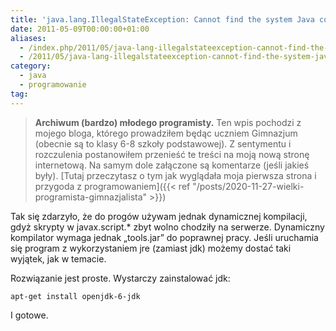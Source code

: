 ```yaml
---
title: 'java.lang.IllegalStateException: Cannot find the system Java compiler. Check that your class path includes tools.jar'
date: 2011-05-09T00:00:00+01:00
aliases:
  - /index.php/2011/05/java-lang-illegalstateexception-cannot-find-the-system-java-compiler-check-that-your-class-path-includes-tools-jar/
  - /2011/05/java-lang-illegalstateexception-cannot-find-the-system-java-compiler-check-that-your-class-path-includes-tools-jar/
category:
  - java
  - programowanie
tag:
---
```


> **Archiwum (bardzo) młodego programisty.** Ten wpis pochodzi z mojego bloga, którego prowadziłem będąc uczniem Gimnazjum (obecnie są to klasy 6-8 szkoły podstawowej). Z sentymentu i rozczulenia postanowiłem przenieść te treści na moją nową stronę internetową. Na samym dole załączone są komentarze (jeśli jakieś były). [Tutaj przeczytasz o tym jak wyglądała moja pierwsza strona i przygoda z programowaniem]({{< ref "/posts/2020-11-27-wielki-programista-gimnazjalista" >}})
> 

Tak się zdarzyło, że do progów używam jednak dynamicznej kompilacji, gdyż skrypty w javax.script.* zbyt wolno chodziły na serwerze. Dynamiczny kompilator wymaga jednak „tools.jar” do poprawnej pracy. Jeśli uruchamia się program z wykorzystaniem jre (zamiast jdk) możemy dostać taki wyjątek, jak w temacie.

Rozwiązanie jest proste. Wystarczy zainstalować jdk: 

```
apt-get install openjdk-6-jdk
```

I gotowe.